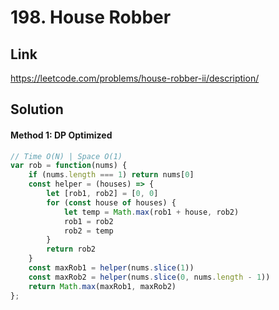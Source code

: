 # 198. House Robber

## Link
https://leetcode.com/problems/house-robber-ii/description/

## Solution
#### Method 1: DP Optimized
```javascript
// Time O(N) | Space O(1)
var rob = function(nums) {
    if (nums.length === 1) return nums[0]
    const helper = (houses) => {
        let [rob1, rob2] = [0, 0]
        for (const house of houses) {
            let temp = Math.max(rob1 + house, rob2)
            rob1 = rob2
            rob2 = temp
        }
        return rob2
    }
    const maxRob1 = helper(nums.slice(1))
    const maxRob2 = helper(nums.slice(0, nums.length - 1))
    return Math.max(maxRob1, maxRob2)
};
```
